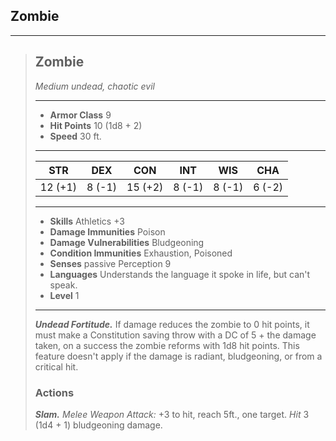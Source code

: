## Zombie



___
> ## Zombie
>*Medium undead, chaotic evil*
> ___
> - **Armor Class** 9
> - **Hit Points** 10 (1d8 + 2)
> - **Speed** 30 ft.
>___
>|   STR   |   DEX   |   CON   |   INT   |   WIS   |   CHA   |
>|:-------:|:-------:|:-------:|:-------:|:-------:|:-------:|
>| 12 (+1) |  8 (-1) | 15 (+2) |  8 (-1) |  8 (-1) |  6 (-2) |
>___
> - **Skills** Athletics +3 
> - **Damage Immunities** Poison
> - **Damage Vulnerabilities** Bludgeoning
> - **Condition Immunities** Exhaustion, Poisoned
> - **Senses** passive Perception 9
> - **Languages** Understands the language it spoke in life, but can't speak.
> - **Level** 1
> ___
> ***Undead Fortitude.*** If damage reduces the zombie to 0 hit points, it must make a Constitution saving throw with a DC of 5 + the damage taken, on a success the zombie reforms with 1d8 hit points. This feature doesn't apply if the damage is radiant, bludgeoning, or from a critical hit.
>
> ### Actions
> ***Slam.*** *Melee Weapon Attack:* +3 to hit, reach 5ft., one target. *Hit* 3 (1d4 + 1) bludgeoning damage. 
